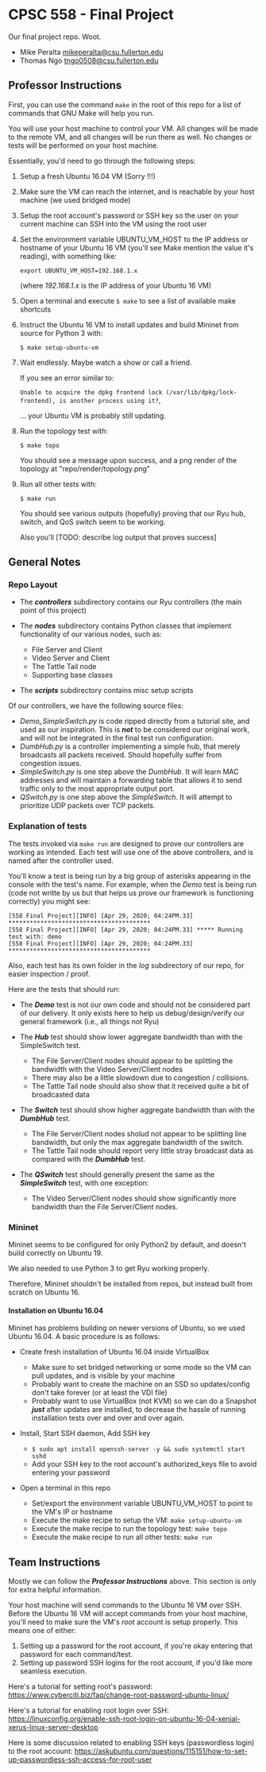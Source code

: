 

# CPSC 558 - Final Project

Our final project repo. Woot.

* Mike Peralta mikeperalta@csu.fullerton.edu
* Thomas Ngo tngo0508@csu.fullerton.edu

## Professor Instructions

First, you can use the command ```make``` in the root of this repo for a list of commands that GNU Make will help you run.

You will use your host machine to control your VM.
All changes will be made to the remote VM,
and all changes will be run there as well.
No changes or tests will be performed on your host machine.

Essentially, you'd need to go through the following steps:

1. Setup a fresh Ubuntu 16.04 VM (Sorry !!!)

2. Make sure the VM can reach the internet, and is reachable by your host machine (we used bridged mode)

3. Setup the root account's password or SSH key so the user on your current machine can SSH into the VM using the root user

4. Set the environment variable UBUNTU_VM_HOST to the IP address or hostname of your Ubuntu 16 VM
    (you'll see Make mention the value it's reading), with something like:
    
    ```export UBUNTU_VM_HOST=192.168.1.x```
    
    (where *192.168.1.x* is the IP address of your Ubuntu 16 VM)

5. Open a terminal and execute ```$ make``` to see a list of available make shortcuts

6. Instruct the Ubuntu 16 VM to install updates and build Mininet from source for Python 3 with:

    ```$ make setup-ubuntu-vm```

7. Wait endlessly. Maybe watch a show or call a friend.
    
    If you see an error similar to:
    
     ```Unable to acquire the dpkg frontend lock (/var/lib/dpkg/lock-frontend), is another process using it?```,
     
     ... your Ubuntu VM is probably still updating.

8. Run the topology test with:

    ```$ make topo```
    
    You should see a message upon success, and a png render of the topology at "repo/render/topology.png"

8. Run all other tests with:
    
    ```$ make run```
    
    You should see various outputs (hopefully) proving that our Ryu hub, switch, and QoS switch seem to be working.
    
    Also you'll [TODO: describe log output that proves success]

## General Notes

### Repo Layout

* The ***controllers*** subdirectory contains our Ryu controllers (the main point of this project)

* The ***nodes*** subdirectory contains Python classes that implement functionality of our various nodes, such as:
    * File Server and Client
    * Video Server and Client
    * The Tattle Tail node
    * Supporting base classes

* The ***scripts*** subdirectory contains misc setup scripts

Of our controllers, we have the following source files:

* *Demo_SimpleSwitch.py* is code ripped directly from a tutorial site, and used as our inspiration. This is ***not*** to be considered our original work, and will not be integrated in the final test run configuration.
* *DumbHub.py* is a controller implementing a simple hub, that merely broadcasts all packets received. Should hopefully suffer from congestion issues.
* *SimpleSwitch.py* is one step above the *DumbHub*. It will learn MAC addresses and will maintain a forwarding table that allows it to send traffic only to the most appropriate output port.
* *QSwitch.py* is one step above the *SimpleSwitch*. It will attempt to prioritize UDP packets over TCP packets.

### Explanation of tests

The tests invoked via ```make run``` are designed to prove our controllers are working as intended.
Each test will use one of the above controllers, and is named after the controller used.

You'll know a test is being run by a big group of asterisks appearing in the console with the test's name.
For example, when the *Demo* test is being run (code not writte by us but that helps us prove our framework is functioning correctly) you might see:

```
[558 Final Project][INFO] [Apr 29, 2020; 04:24PM.33] ****************************************
[558 Final Project][INFO] [Apr 29, 2020; 04:24PM.33] ***** Running test with: demo
[558 Final Project][INFO] [Apr 29, 2020; 04:24PM.33] ****************************************
```

Also, each test has its own folder in the *log* subdirectory of our repo, for easier inspection / proof.

Here are the tests that should run:

* The ***Demo*** test is not our own code and should not be considered part of our delivery. It only exists here to help us debug/design/verify our general framework (i.e., all things not Ryu)

* The ***Hub*** test should show lower aggregate bandwidth than with the SimpleSwitch test.
    * The File Server/Client nodes should appear to be splitting the bandwidth with the Video Server/Client nodes
    * There may also be a little slowdown due to congestion / collisions.
    * The Tattle Tail node should also show that it received quite a bit of broadcasted data

* The ***Switch*** test should show higher aggregate bandwidth than with the ***DumbHub*** test.
    * The File Server/Client nodes sholud not appear to be splitting line bandwidth, but only the max aggregate bandwidth of the switch.
    * The Tattle Tail node should report very little stray broadcast data as compared with the ***DumbHub*** test.

* The ***QSwitch*** test should generally present the same as the ***SimpleSwitch*** test, with one exception:
    * The Video Server/Client nodes should show significantly more bandwidth than the File Server/Client nodes.

### Mininet

Mininet seems to be configured for only Python2 by default, and doesn't build correctly on Ubuntu 19.

We also needed to use Python 3 to get Ryu working properly.

Therefore, Mininet shouldn't be installed from repos, but instead built from scratch on Ubuntu 16.

#### Installation on Ubuntu 16.04

Mininet has problems building on newer versions of Ubuntu,
    so we used Ubuntu 16.04.
A basic procedure is as follows:

* Create fresh installation of Ubuntu 16.04 inside VirtualBox
    * Make sure to set bridged networking or some mode so the VM can pull updates, and is visible by your machine
    * Probably want to create the machine on an SSD so updates/config don't take forever (or at least the VDI file)
    * Probably want to use VirtualBox (not KVM) so we can do a Snapshot ***just*** after updates are installed, to decrease the hassle of running installation tests over and over and over again.

* Install, Start SSH daemon, Add SSH key
    * ```$ sudo apt install openssh-server -y && sudo systemctl start sshd```
    * Add your SSH key to the root account's authorized_keys file to avoid entering your password

* Open a terminal in this repo
    * Set/export the environment variable UBUNTU_VM_HOST to point to the VM's IP or hostname
    * Execute the make recipe to setup the VM: ```make setup-ubuntu-vm```
    * Execute the make recipe to run the topology test: ```make topo```
    * Execute the make recipe to run all other tests: ```make run```

## Team Instructions

Mostly we can follow the ***Professor Instructions*** above.
This section is only for extra helpful information.

Your host machine will send commands to the Ubuntu 16 VM over SSH. Before the Ubuntu 16 VM will accept commands from your host machine, you'll need to make sure the VM's *root* account is setup properly. This means one of either:
1. Setting up a password for the root account, if you're okay entering that password for each command/test.
2. Setting up password SSH logins for the root account, if you'd like more seamless execution.

Here's a tutorial for setting root's password:
https://www.cyberciti.biz/faq/change-root-password-ubuntu-linux/

Here's a tutorial for enabling root login over SSH:
https://linuxconfig.org/enable-ssh-root-login-on-ubuntu-16-04-xenial-xerus-linux-server-desktop

Here is some discussion related to enabling SSH keys (passwordless login) to the root account:
https://askubuntu.com/questions/115151/how-to-set-up-passwordless-ssh-access-for-root-user


